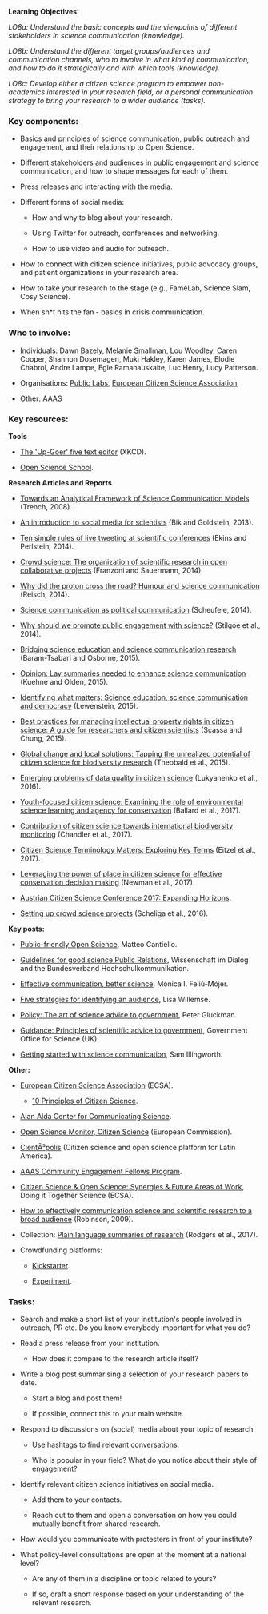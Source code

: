 **Learning Objectives**: 

*LO8a: Understand the basic concepts and the viewpoints of different stakeholders in science communication (knowledge).*

*LO8b: Understand the different target groups/audiences and communication channels, who to involve in what kind of communication, and how to do it strategically and with which tools (knowledge).*

*LO8c: Develop either a citizen science program to empower non-academics interested in your research field, or a personal communication strategy to bring your research to a wider audience (tasks).*

### Key components:

* Basics and principles of science communication, public outreach and engagement, and their relationship to Open Science.

* Different stakeholders and audiences in public engagement and science communication, and how to shape messages for each of them.

* Press releases and interacting with the media.

* Different forms of social media:

    * How and why to blog about your research.

    * Using Twitter for outreach, conferences and networking.

    * How to use video and audio for outreach.

* How to connect with citizen science initiatives, public advocacy groups, and  patient organizations in your research area.

* How to take your research to the stage (e.g., FameLab, Science Slam, Cosy Science).

* When sh*t hits the fan - basics in crisis communication.

### Who to involve:

* Individuals: Dawn Bazely, Melanie Smallman, Lou Woodley, Caren Cooper, Shannon Dosemagen, Muki Hakley, Karen James, Elodie Chabrol, Andre Lampe, Egle Ramanauskaite, Luc Henry, Lucy Patterson.

* Organisations: [Public Labs](http://publiclabs.org), [European Citizen Science Association](https://ecsa.citizen-science.net/), 

* Other: AAAS

### Key resources:

**Tools**

* [The 'Up-Goer' five text editor](http://splasho.com/upgoer5/) (XKCD).

* [Open Science School](http://openscienceschool.org/).

**Research Articles and Reports**

* [Towards an Analytical Framework of Science Communication Models](http://doras.dcu.ie/3629/1/framework_science_comm_models.pdf) (Trench, 2008).

* [An introduction to social media for scientists](http://journals.plos.org/plosbiology/article?id=10.1371/journal.pbio.1001535) (Bik and Goldstein, 2013).

* [Ten simple rules of live tweeting at scientific conferences](http://journals.plos.org/ploscompbiol/article?id=10.1371/journal.pcbi.1003789) (Ekins and Perlstein, 2014).

* [Crowd science: The organization of scientific research in open collaborative projects](https://www.sciencedirect.com/science/article/pii/S0048733313001212) (Franzoni and Sauermann, 2014).

* [Why did the proton cross the road? Humour and science communication](http://bura.brunel.ac.uk/handle/2438/10338) (Reisch, 2014).

* [Science communication as political communication](http://www.pnas.org/content/111/Supplement_4/13585.short) (Scheufele, 2014).

* [Why should we promote public engagement with science?](http://journals.sagepub.com/doi/abs/10.1177/0963662513518154) (Stilgoe et al., 2014).

* [Bridging science education and science communication research](http://onlinelibrary.wiley.com/doi/10.1002/tea.21202/full) (Baram-Tsabari and Osborne, 2015).

* [Opinion: Lay summaries needed to enhance science communication](http://www.pnas.org/content/112/12/3585.short) (Kuehne and Olden, 2015).

* [Identifying what matters: Science education, science communication and democracy](http://onlinelibrary.wiley.com/doi/10.1002/tea.21201/full) (Lewenstein, 2015).

* [Best practices for managing intellectual property rights in citizen science: A guide for researchers and citizen scientists](https://www.wilsoncenter.org/sites/default/files/research_brief_guide_for_researchers.pdf) (Scassa and Chung, 2015).

* [Global change and local solutions: Tapping the unrealized potential of citizen science for biodiversity research](https://www.sciencedirect.com/science/article/pii/S0006320714004029) (Theobald et al., 2015).

* [Emerging problems of data quality in citizen science](http://onlinelibrary.wiley.com/doi/10.1111/cobi.12706/full) (Lukyanenko et al., 2016).

* [Youth-focused citizen science: Examining the role of environmental science learning and agency for conservation](https://www.sciencedirect.com/science/article/pii/S0006320716302051) (Ballard et al., 2017).

* [Contribution of citizen science towards international biodiversity monitorin](https://www.sciencedirect.com/science/article/pii/S0006320716303639)g (Chandler et al., 2017).

* [Citizen Science Terminology Matters: Exploring Key Terms](https://theoryandpractice.citizenscienceassociation.org/article/10.5334/cstp.96/) (Eitzel et al., 2017).

* [Leveraging the power of place in citizen science for effective conservation decision making](https://www.sciencedirect.com/science/article/pii/S0006320716302841) (Newman et al., 2017).

* [Austrian Citizen Science Conference 2017: Expanding Horizons](https://www.researchgate.net/profile/Susanne_Hecker/publication/322721621_Storytelling_in_Citizen_Science_-_Potential_for_Science_Communication_and_Practical_Guideline/links/5a6b28eaa6fdcc2aedee7713/Storytelling-in-Citizen-Science-Potential-for-Science-Communication-and-Practical-Guideline.pdf#page=26).

* [Setting up crowd science projects](http://journals.sagepub.com/doi/full/10.1177/0963662516678514) (Scheliga et al., 2016).

**Key posts:**

* [Public-friendly Open Science](https://www.authorea.com/users/2/articles/50890-public-friendly-open-science/_show_article), Matteo Cantiello.

* [Guidelines for good science Public Relations](https://www.wissenschaft-im-dialog.de/fileadmin/user_upload/Ueber_uns/Gut_Siggen/Dokumente/Guidelines_for_good_science_PR_final.pdf), Wissenschaft im Dialog and the Bundesverband Hochschulkommunikation. 

* [Effective communication, better science](https://blogs.scientificamerican.com/guest-blog/effective-communication-better-science/), Mónica I. Feliú-Mójer.

* [Five strategies for identifying an audience](http://www.cdnsciencepub.com/blog/five-strategies-for-identifying-an-audience.aspx), Lisa Willemse.

* [Policy: The art of science advice to government](https://www.nature.com/news/policy-the-art-of-science-advice-to-government-1.14838), Peter Gluckman.

* [Guidance: Principles of scientific advice to government](https://www.gov.uk/government/publications/scientific-advice-to-government-principles/principles-of-scientific-advice-to-government), Government Office for Science (UK).

* [Getting started with science communication](https://www.altmetric.com/blog/getting-started-with-science-communication/), Sam Illingworth.

**Other:**

* [European Citizen Science Association](http://ecsa.citizen-science.net/) (ECSA).

    * [10 Principles of Citizen Science](https://ecsa.citizen-science.net/engage-us/10-principles-citizen-science).

* [Alan Alda Center for Communicating Science](http://www.centerforcommunicatingscience.org).

* [Open Science Monitor, Citizen Science](https://ec.europa.eu/research/openscience/index.cfm?pg=citizen&section=monitor) (European Commission).

* [CientÃ³polis](https://www.cientopolis.org) (Citizen science and open science platform for Latin America).

* [AAAS Community Engagement Fellows Program](https://www.aaas.org/cefp/about).

* [Citizen Science & Open Science: Synergies & Future Areas of Work](https://ecsa.citizen-science.net/sites/default/files/ditos-policybrief3-20180208-citizen_science_and_open_science_synergies_and_future_areas_of_work.pdf), Doing it Together Science (ECSA).

* [How to effectively communication science and scientific research to a broad audience](http://www.cyto.purdue.edu/archive/Education/How_to_effectively_communicate_science.pdf) (Robinson, 2009).

* Collection: [Plain language summaries of research](https://elifesciences.org/collections/9e8f4a49/plain-language-summaries-of-research) (Rodgers et al., 2017).

* Crowdfunding platforms:

    * [Kickstarter](https://www.kickstarter.com/).

    * [Experiment](https://experiment.com/).

### Tasks:

* Search and make a short list of your institution's people involved in outreach, PR etc. Do you know everybody important for what you do?

* Read a press release from your institution.

    * How does it compare to the research article itself?

* Write a blog post summarising a selection of your research papers to date.

    * Start a blog and post them!

    * If possible, connect this to your main website.

* Respond to discussions on (social) media about your topic of research.

    * Use hashtags to find relevant conversations.

    * Who is popular in your field? What do you notice about their style of engagement?

* Identify relevant citizen science initiatives on social media. 

    * Add them to your contacts.

    * Reach out to them and open a conversation on how you could mutually benefit from shared research.

* How would you communicate with protesters in front of your institute?

* What policy-level consultations are open at the moment at a national level?

    * Are any of them in a discipline or topic related to yours?

    * If so, draft a short response based on your understanding of the relevant research.
